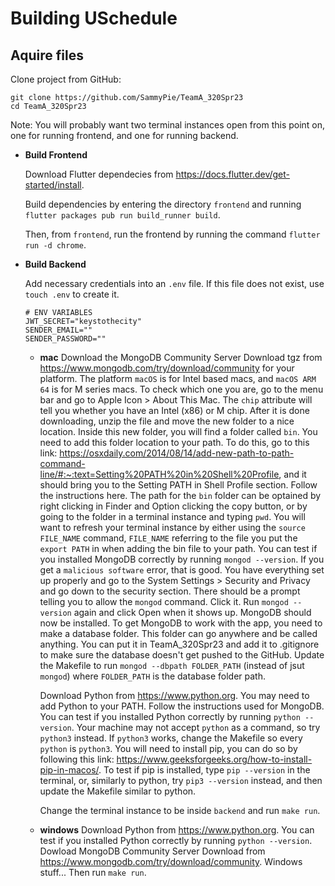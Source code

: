 # Building USchedule

## Aquire files

Clone project from GitHub:

```
git clone https://github.com/SammyPie/TeamA_320Spr23
cd TeamA_320Spr23
```
  
Note: You will probably want two terminal instances open from this point on, one for running frontend, and one for running backend.

- **Build Frontend**

  Download Flutter dependecies from https://docs.flutter.dev/get-started/install.

  Build dependencies by entering the directory `frontend` and running `flutter packages pub run build_runner build`.
  
  Then, from `frontend`, run the frontend by running the command `flutter run -d chrome`.

- **Build Backend**

  Add necessary credentials into an `.env` file.
  If this file does not exist, use `touch .env` to create it.

  ```
  # ENV VARIABLES
  JWT_SECRET="keystothecity"
  SENDER_EMAIL=""
  SENDER_PASSWORD=""
  ```

  - **mac**
    Download the MongoDB Community Server Download tgz from https://www.mongodb.com/try/download/community for your platform. The platform `macOS` is for Intel based macs, and `macOS ARM 64` is for M series macs. To check which one you are, go to the menu bar and go to Apple Icon > About This Mac. The `chip` attribute will tell you whether you have an Intel (x86) or M chip.
    After it is done downloading, unzip the file and move the new folder to a nice location.
    Inside this new folder, you will find a folder called `bin`. You need to add this folder location to your path. To do this, go to this link: https://osxdaily.com/2014/08/14/add-new-path-to-path-command-line/#:~:text=Setting%20PATH%20in%20Shell%20Profile, and it should bring you to the Setting PATH in Shell Profile section. Follow the instructions here. The path for the `bin` folder can be optained by right clicking in Finder and Option clicking the copy button, or by going to the folder in a terminal instance and typing `pwd`.
      You will want to refresh your terminal instance by either using the `source FILE_NAME` command, `FILE_NAME` referring to the file you put the `export PATH` in when adding the bin file to your path.
    You can test if you installed MongoDB correctly by running `mongod --version`.
      If you get a `malicious software` error, that is good. You have everything set up properly and go to the System Settings > Security and Privacy and go down to the security section. There should be a prompt telling you to allow the `mongod` command. Click it. Run `mongod --version` again and click Open when it shows up.
    MongoDB should now be installed.
    To get MongoDB to work with the app, you need to make a database folder. This folder can go anywhere and be called anything. You can put it in TeamA_320Spr23 and add it to .gitignore to make sure the database doesn't get pushed to the GitHub.
    Update the Makefile to run `mongod --dbpath FOLDER_PATH` (instead of jsut `mongod`) where `FOLDER_PATH` is the database folder path.
    
    Download Python from https://www.python.org.
      You may need to add Python to your PATH. Follow the instructions used for MongoDB.
    You can test if you installed Python correctly by running `python --version`. Your machine may not accept `python` as a command, so try `python3` instead. If `python3` works, change the Makefile so every `python` is `python3`.
    You will need to install pip, you can do so by following this link: https://www.geeksforgeeks.org/how-to-install-pip-in-macos/.
    To test if pip is installed, type `pip --version` in the terminal, or, similarly to python, try `pip3 --version` instead, and then update the Makefile similar to python.

    Change the terminal instance to be inside `backend` and run `make run`.

  - **windows**
    Download Python from https://www.python.org. You can test if you installed Python correctly by running `python --version`.
    Dowload MongoDB Community Server Download from https://www.mongodb.com/try/download/community.
    Windows stuff...
    Then run `make run`.
